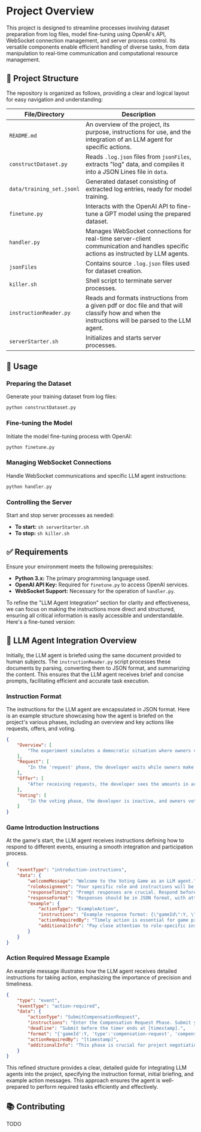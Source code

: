 # Project Overview

This project is designed to streamline processes involving dataset preparation from log files, model fine-tuning using OpenAI's API, WebSocket connection management, and server process control. Its versatile components enable efficient handling of diverse tasks, from data manipulation to real-time communication and computational resource management.

## 📂 Project Structure

The repository is organized as follows, providing a clear and logical layout for easy navigation and understanding:

| File/Directory            | Description                                                                                                                                       |
|---------------------------|---------------------------------------------------------------------------------------------------------------------------------------------------|
| `README.md`               | An overview of the project, its purpose, instructions for use, and the integration of an LLM agent for specific actions.                          |
| `constructDataset.py`     | Reads `.log.json` files from `jsonFiles`, extracts "log" data, and compiles it into a JSON Lines file in `data`.                                  |
| `data/training_set.jsonl` | Generated dataset consisting of extracted log entries, ready for model training.                                                                  |
| `finetune.py`             | Interacts with the OpenAI API to fine-tune a GPT model using the prepared dataset.                                                                |
| `handler.py`              | Manages WebSocket connections for real-time server-client communication and handles specific actions as instructed by LLM agents.                 |
| `jsonFiles`               | Contains source `.log.json` files used for dataset creation.                                                                                      |
| `killer.sh`               | Shell script to terminate server processes.                                                                                                       |
| `instructionReader.py`    | Reads and formats instructions from a given pdf or doc file and that will classify how and when the instructions will be parsed to the LLM agent. |
| `serverStarter.sh`        | Initializes and starts server processes.                                                                                                          |

## 🚀 Usage

### Preparing the Dataset

Generate your training dataset from log files:

```bash
python constructDataset.py
```

### Fine-tuning the Model

Initiate the model fine-tuning process with OpenAI:

```bash
python finetune.py
```

### Managing WebSocket Connections

Handle WebSocket communications and specific LLM agent instructions:

```bash
python handler.py
```

### Controlling the Server

Start and stop server processes as needed:

- **To start:** `sh serverStarter.sh`
- **To stop:** `sh killer.sh`

## ✅ Requirements

Ensure your environment meets the following prerequisites:

- **Python 3.x:** The primary programming language used.
- **OpenAI API Key:** Required for `finetune.py` to access OpenAI services.
- **WebSocket Support:** Necessary for the operation of `handler.py`.


To refine the "LLM Agent Integration" section for clarity and effectiveness, we can focus on making the instructions more direct and structured, ensuring all critical information is easily accessible and understandable. Here's a fine-tuned version:

## 📌 LLM Agent Integration Overview
Initially, the LLM agent is briefed using the same document provided to human subjects. The `instructionReader.py` script processes these documents by parsing, converting them to JSON format, and summarizing the content. This ensures that the LLM agent receives brief and concise prompts, facilitating efficient and accurate task execution.

### Instruction Format

The instructions for the LLM agent are encapsulated in JSON format. Here is an example structure showcasing how the agent is briefed on the project's various phases, including an overview and key actions like requests, offers, and voting.

```json
{
    "Overview": [
        "The experiment simulates a democratic situation where owners vote. If the majority votes for the project, it gets developed. Players either implement a Project, or no Project is implemented."
    ],
    "Request": [
        "In the 'request' phase, the developer waits while owners make compensation requests. All requests are shown to the developer in the next phase, not to other voters."
    ],
    "Offer": [
        "After receiving requests, the developer sees the amounts in area 8. In area 10, they set the offer amount, the compensation offered to each owner if the Project is implemented. The developer's profit is visible if the offer is accepted."
    ],
    "Voting": [
        "In the voting phase, the developer is inactive, and owners vote on the project's development. Voting involves selecting an option in the tick boxes and pressing the vote button. If the majority votes in favor, the project is developed, and the developer pays the compensation amount to each owner. The game then progresses to the next round."
    ]
}
```

### Game Introduction Instructions

At the game's start, the LLM agent receives instructions defining how to respond to different events, ensuring a smooth integration and participation process.

```json
{
    "eventType": "introduction-instructions",
    "data": {
        "welcomeMessage": "Welcome to the Voting Game as an LLM agent.",
        "roleAssignment": "Your specific role and instructions will be provided at each game phase.",
        "responseTiming": "Prompt responses are crucial. Respond before the phase timer expires.",
        "responseFormat": "Responses should be in JSON format, with attributes as per instructions.",
        "example": {
            "actionType": "ExampleAction",
            "instructions": "Example response format: {\"gameId\":Y, \"type\":\"action-type\", \"details\":[\"specific details\"]}.",
            "actionRequiredBy": "Timely action is essential for game progression.",
            "additionalInfo": "Pay close attention to role-specific instructions for effective participation."
        }
    }
}
```

### Action Required Message Example

An example message illustrates how the LLM agent receives detailed instructions for taking action, emphasizing the importance of precision and timeliness.

```json
{
    "type": "event",
    "eventType": "action-required",
    "data": {
        "actionType": "SubmitCompensationRequest",
        "instructions": "Enter the Compensation Request Phase. Submit your request using the format: {'gameId':Y, 'type':'compensation-request', 'compensationRequests':[null,X]}, where X is your compensation amount.",
        "deadline": "Submit before the timer ends at [timestamp].",
        "format": "{'gameId':Y, 'type':'compensation-request', 'compensationRequests':[null,X]}",
        "actionRequiredBy": "[timestamp]",
        "additionalInfo": "This phase is crucial for project negotiation. Ensure your submission is timely and accurate."
    }
}
```

This refined structure provides a clear, detailed guide for integrating LLM agents into the project, specifying the instruction format, initial briefing, and example action messages. This approach ensures the agent is well-prepared to perform required tasks efficiently and effectively.

## 📚 Contributing

TODO
